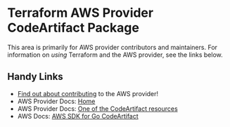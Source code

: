 # Terraform AWS Provider CodeArtifact Package
<!-- markdownlint-disable MD026 -->
This area is primarily for AWS provider contributors and maintainers. For information on _using_ Terraform and the AWS provider, see the links below.


## Handy Links
* [Find out about contributing](../../../docs/contributing) to the AWS provider!
* AWS Provider Docs: [Home](https://registry.terraform.io/providers/hashicorp/aws/latest/docs)
* AWS Provider Docs: [One of the CodeArtifact resources](https://registry.terraform.io/providers/hashicorp/aws/latest/docs/resources/codeartifact_domain)
* AWS Docs: [AWS SDK for Go CodeArtifact](https://docs.aws.amazon.com/sdk-for-go/api/service/codeartifact/)
